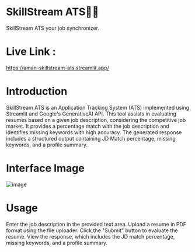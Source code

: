 # SkillStream ATS📜🔔
SkillStream ATS your job synchronizer.
# Live Link : 
https://aman-skillstream-ats.streamlit.app/
# Introduction
SkillStream ATS is an Application Tracking System (ATS) implemented using Streamlit and Google's GenerativeAI API. This tool assists in evaluating resumes based on a given job description, considering the competitive job market. It provides a percentage match with the job description and identifies missing keywords with high accuracy. The generated response includes a structured output containing JD Match percentage, missing keywords, and a profile summary.

# Interface Image
![image](https://github.com/kumar-amann/SkillStream-ATS/assets/137410641/a6f5b2d3-b819-46e8-87e1-23099563f59b)

# Usage
Enter the job description in the provided text area.
Upload a resume in PDF format using the file uploader.
Click the "Submit" button to evaluate the resume.
View the response, which includes the JD match percentage, missing keywords, and a profile summary.



